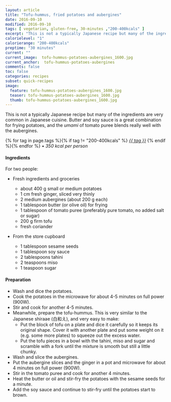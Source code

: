 ```yaml
---
layout: article
title: "Tofu-hummus, fried potatoes and aubergines"
date: 2016-09-10
modified: 2016-09-10
tags: [ vegetarian, gluten-free, 30-minutes ,"200-400kcals" ]
excerpt: "This is not a typically Japanese recipe but many of the ingredients are very common in Japanese cuisine."
calorielevel: "1"
calorierange: "200-400kcals"
preptime: "30 minutes"
current: ""
current_image:  tofu-hummus-potatoes-aubergines_1600.jpg
current_anchor:  tofu-hummus-potatoes-aubergines
comments: false
toc: false
categories: recipes
subset: quick-recipes
image:
  feature: tofu-hummus-potatoes-aubergines_1600.jpg
  teaser: tofu-hummus-potatoes-aubergines_1600.jpg
  thumb: tofu-hummus-potatoes-aubergines_1600.jpg
---
```


This is not a typically Japanese recipe but many of the ingredients are very common in Japanese cuisine. Butter and soy sauce is a great combination for frying potatoes, and the _umami_ of tomato puree blends really well with the aubergines.

{% for tag in page.tags %}{% if tag != "200-400kcals" %}&nbsp;<a class="post-tag" href="{{ site.url}}/tags/#{{ tag }}">_{{ tag }}_</a>&nbsp;{% endif %}{% endfor %} &bull;&nbsp;<em>350&nbsp;kcal&nbsp;per&nbsp;person</em>&nbsp;&nbsp;<a href="{{ site.url}}/tags/#200-400kcals"><img src="{{ site.url }}/images/battery_lvl_1.png" style="height:1.0em;"></a>

#### Ingredients

For two people:

- Fresh ingredients and groceries
  - about 400 g small or medium potatoes
  - 1 cm fresh ginger, sliced very thinly
  - 2 medium aubergines (about 200 g each)
  - 1 tablespoon butter (or olive oil) for frying
  - 1 tablespoon of tomato puree (preferably pure tomato, no added salt or sugar)
  - 200 g firm tofu
  - fresh coriander

- From the store cupboard
  - 1 tablespoon sesame seeds
  - 1 tablespoon soy sauce 	
  - 2 tablespoons tahini
  - 2 teaspoons miso
  - 1 teaspoon sugar

#### Preparation

- Wash and dice the potatoes.
- Cook the potatoes in the microwave for about 4-5 minutes on full power (900W).
- Stir and cook for another 4-5 minutes.
- Meanwhile, prepare the tofu-hummus. This is very similar to the Japanese shiraae (白和え), and very easy to make:
  - Put the block of tofu on a plate and dice it carefully so it keeps its original shape. Cover it with another plate and put some weight on it (e.g. some more plates) to squeeze out the excess water.
  - Put the tofu pieces in a bowl with the tahini, miso and sugar and scramble with a fork until the mixture is smooth but still a little chunky.
- Wash and slice the aubergines.
- Put the aubergine slices and the ginger in a pot and microwave for about 4 minutes on full power (900W).
- Stir in the tomato puree and cook for another 4 minutes.
- Heat the butter or oil and stir-fry the potatoes with the sesame seeds for a minute.
- Add the soy sauce and continue to stir-fry until the potatoes start to brown.
